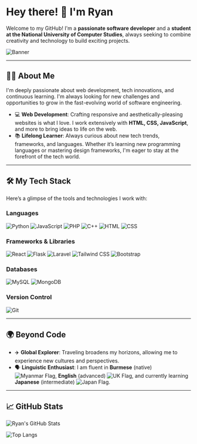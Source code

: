 # Hey there! 👋 I'm **Ryan**

Welcome to my GitHub! I'm a **passionate software developer** and a **student at the National University of Computer Studies**, always seeking to combine creativity and technology to build exciting projects.

![Banner](https://i.pinimg.com/564x/d1/35/56/d13556ec053cffc2410a682ee33436d6.jpg)

---

## 👨‍💻 About Me

I'm deeply passionate about web development, tech innovations, and continuous learning. I'm always looking for new challenges and opportunities to grow in the fast-evolving world of software engineering.

- 💻 **Web Development**: Crafting responsive and aesthetically-pleasing websites is what I love. I work extensively with **HTML, CSS, JavaScript**, and more to bring ideas to life on the web.
- 📚 **Lifelong Learner**: Always curious about new tech trends, frameworks, and languages. Whether it’s learning new programming languages or mastering design frameworks, I'm eager to stay at the forefront of the tech world.

---

## 🛠️ My Tech Stack

Here’s a glimpse of the tools and technologies I work with:

### **Languages**
<p align="left">
  <img src="https://img.shields.io/badge/Python-3776AB?style=for-the-badge&logo=python&logoColor=white" alt="Python" />
  <img src="https://img.shields.io/badge/JavaScript-F7DF1E?style=for-the-badge&logo=javascript&logoColor=black" alt="JavaScript" />
  <img src="https://img.shields.io/badge/PHP-777BB4?style=for-the-badge&logo=php&logoColor=white" alt="PHP" />
  <img src="https://img.shields.io/badge/C++-00599C?style=for-the-badge&logo=cplusplus&logoColor=white" alt="C++" />
  <img src="https://img.shields.io/badge/HTML-E34F26?style=for-the-badge&logo=html5&logoColor=white" alt="HTML" />
  <img src="https://img.shields.io/badge/CSS-1572B6?style=for-the-badge&logo=css3&logoColor=white" alt="CSS" />
</p>

### **Frameworks & Libraries**
<p align="left">
  <img src="https://img.shields.io/badge/React-61DAFB?style=for-the-badge&logo=react&logoColor=black" alt="React" />
  <img src="https://img.shields.io/badge/Flask-000000?style=for-the-badge&logo=flask&logoColor=white" alt="Flask" />
  <img src="https://img.shields.io/badge/Laravel-FF2D20?style=for-the-badge&logo=laravel&logoColor=white" alt="Laravel" />
  <img src="https://img.shields.io/badge/Tailwind%20CSS-06B6D4?style=for-the-badge&logo=tailwind-css&logoColor=white" alt="Tailwind CSS" />
  <img src="https://img.shields.io/badge/Bootstrap-7952B3?style=for-the-badge&logo=bootstrap&logoColor=white" alt="Bootstrap" />
</p>

### **Databases**
<p align="left">
  <img src="https://img.shields.io/badge/MySQL-4479A1?style=for-the-badge&logo=mysql&logoColor=white" alt="MySQL" />
  <img src="https://img.shields.io/badge/MongoDB-47A248?style=for-the-badge&logo=mongodb&logoColor=white" alt="MongoDB" />
</p>

### **Version Control**
<p align="left">
  <img src="https://img.shields.io/badge/Git-F05032?style=for-the-badge&logo=git&logoColor=white" alt="Git" />
</p>

---

## 🌍 Beyond Code

- ✈️ **Global Explorer**: Traveling broadens my horizons, allowing me to experience new cultures and perspectives.
- 🗣️ **Linguistic Enthusiast**: I am fluent in **Burmese** (native) ![Myanmar Flag](https://img.shields.io/badge/-E9FF32?style=flat&logo=Myanmar&logoColor=black), **English** (advanced) ![UK Flag](https://img.shields.io/badge/-007FFF?style=flat&logo=United-Kingdom&logoColor=white), and currently learning **Japanese** (intermediate) ![Japan Flag](https://img.shields.io/badge/-DD0000?style=flat&logo=Japan&logoColor=white).

---

## 📈 GitHub Stats

<p align="left">
  <img src="https://github-readme-stats.vercel.app/api?username=Ryan-Ryan-10&show_icons=true&theme=radical" alt="Ryan's GitHub Stats" />
</p>

![Top Langs](https://github-readme-stats.vercel.app/api/top-langs/?username=Ryan-Ryan-10&layout=compact&theme=radical)


